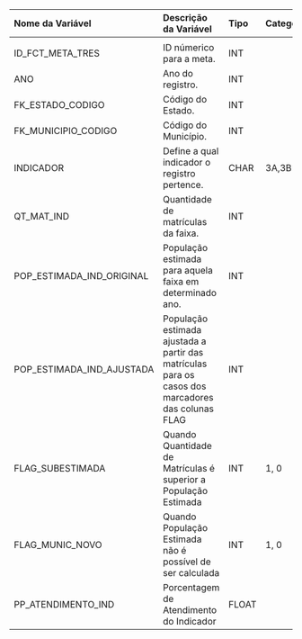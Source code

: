 | Nome da Variável          | Descrição da Variável                                                                             | Tipo   | Categoria   | Observação   |
|:--------------------------|:--------------------------------------------------------------------------------------------------|:-------|:------------|:-------------|
|                           |                                                                                                   |        |             |              |
| ID_FCT_META_TRES          | ID númerico para a meta.                                                                          | INT    |             |              |
| ANO                       | Ano do registro.                                                                                  | INT    |             |              |
| FK_ESTADO_CODIGO          | Código do Estado.                                                                                 | INT    |             |              |
| FK_MUNICIPIO_CODIGO       | Código do Município.                                                                              | INT    |             |              |
| INDICADOR                 | Define a qual indicador o registro pertence.                                                      | CHAR   | 3A,3B       |              |
| QT_MAT_IND                | Quantidade de matrículas  da faixa.                                                               | INT    |             |              |
| POP_ESTIMADA_IND_ORIGINAL | População estimada para aquela faixa em determinado ano.                                          | INT    |             |              |
| POP_ESTIMADA_IND_AJUSTADA | População estimada ajustada a partir das matrículas para os casos dos marcadores das colunas FLAG | INT    |             |              |
| FLAG_SUBESTIMADA          | Quando Quantidade de Matrículas é superior a População Estimada                                   | INT    | 1, 0        |              |
| FLAG_MUNIC_NOVO           | Quando População Estimada não é possível de ser calculada                                         | INT    | 1, 0        |              |
| PP_ATENDIMENTO_IND        | Porcentagem de Atendimento do Indicador                                                           | FLOAT  |             |              |